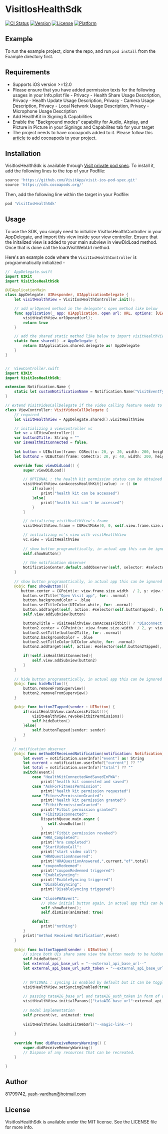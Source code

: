 # VisitIosHealthSdk

[![CI Status](https://img.shields.io/travis/81799742/VisitIosHealthSdk.svg?style=flat)](https://travis-ci.org/81799742/VisitIosHealthSdk)
[![Version](https://img.shields.io/cocoapods/v/VisitIosHealthSdk.svg?style=flat)](https://cocoapods.org/pods/VisitIosHealthSdk)
[![License](https://img.shields.io/cocoapods/l/VisitIosHealthSdk.svg?style=flat)](https://cocoapods.org/pods/VisitIosHealthSdk)
[![Platform](https://img.shields.io/cocoapods/p/VisitIosHealthSdk.svg?style=flat)](https://cocoapods.org/pods/VisitIosHealthSdk)

## Example

To run the example project, clone the repo, and run `pod install` from the Example directory first.

## Requirements

- Supports iOS version >=12.0
- Please ensure that you have added permission texts for the following usages in your Info.plist file - Privacy - Health Share Usage Description, Privacy - Health Update Usage Description, Privacy - Camera Usage Description, Privacy - Local Network Usage Description, Privacy - Microphone Usage Description
- Add HealthKit in Signing & Capabilities
- Enable the "Background modes" capability for Audio, Airplay, and Picture in Picture in your Signings and Capabilites tab for your target
- The project needs to have cocoapods added to it. Please follow this [article](https://www.hackingwithswift.com/articles/95/how-to-add-cocoapods-to-your-project) to add cocoapods to your project.

## Installation

VisitIosHealthSdk is available through [Visit private pod spec](https://github.com/VisitApp/visit-ios-pod-spec). To install
it, add the following lines to the top of your Podfile:

```ruby
source 'https://github.com/VisitApp/visit-ios-pod-spec.git'
source 'https://cdn.cocoapods.org/'
```

Then, add the following line within the target in your Podfile:


```ruby
pod 'VisitIosHealthSdk'
```

## Usage

To use the SDK, you simply need to initialize VisitIosHealthController in your AppDelegate, and import this view inside your view controller. Ensure that the initalized view is added to your main subview in viewDidLoad method. Once that is done call the loadVisitWebUrl method.

Here's an example code where the `VisitIosHealthController` is programmatically initialized -

```swift
//  AppDelegate.swift
import UIKit
import VisitIosHealthSdk

@UIApplicationMain
class AppDelegate: UIResponder, UIApplicationDelegate {
    let visitHealthView = VisitIosHealthController.init();

    // add urlOpened method in the delegate's open method like below
    func application(_ app: UIApplication, open url: URL, options: [UIApplicationOpenURLOptionsKey : Any] = [:]) -> Bool {
        visitHealthView.urlOpened(url);
        return true
    }

    // add the shared static method like below to import visitHealthView in your view controller
    static func shared() -> AppDelegate {
        return UIApplication.shared.delegate as! AppDelegate
    }
}


//  ViewController.swift
import UIKit
import VisitIosHealthSdk;

extension Notification.Name {
    static let customNotificationName = Notification.Name("VisitEventType")
}

// extend VisitVideoCallDelegate if the video calling feature needs to be integrated otherwise UIViewController can be used
class ViewController: VisitVideoCallDelegate {
    // required
    let visitHealthView = AppDelegate.shared().visitHealthView

    // initializing a viewcontroller vc
    let vc = UIViewController()
    var button2Title: String = ""
    var isHealthKitConnected = false;
    
    let button = UIButton(frame: CGRect(x: 20, y: 20, width: 200, height: 60))
    let button2 = UIButton(frame: CGRect(x: 20, y: 40, width: 200, height: 60))

    override func viewDidLoad() {
        super.viewDidLoad()

        // OPTIONAL : the health kit permission status can be obtained using the following callback
        visitHealthView.canAccessHealthKit{(value) -> () in
            if(value){
                print("health kit can be accessed")
            }else{
                print("health kit can't be accessed")
            }
        }

        // intializing visitHealthView's frame
        visitHealthView.frame = CGRectMake(0, 0, self.view.frame.size.width, self.view.frame.size.height)

        // initializing vc's view with visitHealthView
        vc.view = visitHealthView
        
        // show button programattically, in actual app this can be ignored
        self.showButton()
        
        // the notification observer
        NotificationCenter.default.addObserver(self, selector: #selector(self.methodOfReceivedNotification(notification:)), name: .customNotificationName, object: nil)
    }
    
    // show button programattically, in actual app this can be ignored
    @objc func showButton(){
       button.center = CGPoint(x: view.frame.size.width  / 2, y: view.frame.size.height / 4)
        button.setTitle("Open Visit app", for: .normal)
        button.backgroundColor = .blue
        button.setTitleColor(UIColor.white, for: .normal)
        button.addTarget(self, action: #selector(self.buttonTapped), for: .touchUpInside)
        self.view.addSubview(button)

        button2Title = visitHealthView.canAccessFitbit() ? "Disconnect from Fitbit" : "Connect to Fitbit"
        button2.center = CGPoint(x: view.frame.size.width  / 2, y: view.frame.size.height / 3)
        button2.setTitle(button2Title, for: .normal)
        button2.backgroundColor = .blue
        button2.setTitleColor(UIColor.white, for: .normal)
        button2.addTarget(self, action: #selector(self.button2Tapped), for: .touchUpInside)

        if(!self.isHealthKitConnected){
            self.view.addSubview(button2)
        }
    }
    
    // hide button programattically, in actual app this can be ignored
    @objc func hideButton(){
        button.removeFromSuperview()
        button2.removeFromSuperview()
    }

    @objc func button2Tapped(sender : UIButton) {
        if(visitHealthView.canAccessFitbit()){
            visitHealthView.revokeFitbitPermissions()
            self.hideButton()
        }else{
            self.buttonTapped(sender: sender)
        }
    }
    
   // notification observer
    @objc func methodOfReceivedNotification(notification: Notification) {
        let event = notification.userInfo?["event"] as! String
        let current = notification.userInfo?["current"] ?? ""
        let total = notification.userInfo?["total"] ?? ""
        switch(event){
            case "HealthKitConnectedAndSavedInPWA":
                print("health kit connected and saved")
            case "AskForFitnessPermission":
                print("health kit permission requested")
            case "FitnessPermissionGranted":
                print("health kit permission granted")
            case "FitbitPermissionGranted":
                print("Fitbit permission granted")
            case "FibitDisconnected":
                DispatchQueue.main.async {
                   self.showButton()
                }
                print("Fitbit permission revoked")
            case "HRA_Completed":
                print("hra completed")
            case "StartVideoCall":
                print("start video call")
            case "HRAQuestionAnswered":
                print("HRAQuestionAnswered,",current,"of",total)
            case "couponRedeemed":
                print("couponRedeemed triggered")
            case "EnableSyncing":
                print("EnableSyncing triggered")
            case "DisableSyncing":
                print("DisableSyncing triggered")
                
            case "ClosePWAEvent":
                // show initial button again, in actual app this can be ignored
                self.showButton();
                self.dismiss(animated: true)

            default:
                print("nothing")
        }
        print("method Received Notification",event)
    }
    
    @objc func buttonTapped(sender : UIButton) {
        // since both UIs share same view the button needs to be hidden, in actual app this can be ignored
        self.hideButton()
        let external_api_base_url = "--external_api_base_url--"
        let external_api_base_url_auth_token = "--external_api_base_url_auth_token--"
        
        
        // OPTIONAL : syncing is enabled by default but it can be toggled using this method
        visitHealthView.setSyncingEnabled(true)
        
        // passing tataAIG_base_url and tataAIG_auth_token in form of a dictionary
        visitHealthView.initialParams(["tataAIG_base_url":external_api_base_url, "tataAIG_auth_token":external_api_base_url_auth_token]);
        
        // modal implementation
        self.present(vc, animated: true)
        
        visitHealthView.loadVisitWebUrl("--magic-link--")
        
    }
    
    override func didReceiveMemoryWarning() {
        super.didReceiveMemoryWarning()
        // Dispose of any resources that can be recreated.
    }

}
```

## Author

81799742, yash-vardhan@hotmail.com

## License

VisitIosHealthSdk is available under the MIT license. See the LICENSE file for more info.
